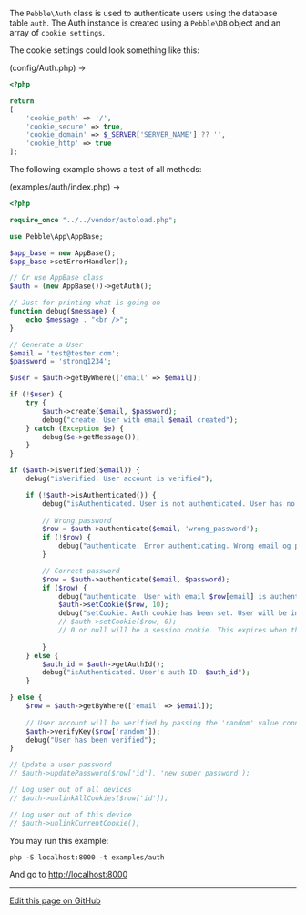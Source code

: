 The `Pebble\Auth` class is used to authenticate users using the database table `auth`. The Auth instance is created using a `Pebble\DB` object and an array of `cookie settings`. 

The cookie settings could look something like this:

(config/Auth.php) -&gt;

~~~php
<?php

return
[
    'cookie_path' => '/',
    'cookie_secure' => true,
    'cookie_domain' => $_SERVER['SERVER_NAME'] ?? '',
    'cookie_http' => true
];
~~~

The following example shows a test of all methods:

(examples/auth/index.php) -&gt;

~~~php
<?php

require_once "../../vendor/autoload.php";

use Pebble\App\AppBase;

$app_base = new AppBase();
$app_base->setErrorHandler();

// Or use AppBase class
$auth = (new AppBase())->getAuth();

// Just for printing what is going on
function debug($message) {
    echo $message . "<br />";    
} 

// Generate a User
$email = 'test@tester.com';
$password = 'strong1234';

$user = $auth->getByWhere(['email' => $email]);

if (!$user) {
    try {
        $auth->create($email, $password);
        debug("create. User with email $email created");
    } catch (Exception $e) {
        debug($e->getMessage());
    }
}

if ($auth->isVerified($email)) {
    debug("isVerified. User account is verified");

    if (!$auth->isAuthenticated()) {
        debug("isAuthenticated. User is not authenticated. User has no valid auth cookie");
        
        // Wrong password
        $row = $auth->authenticate($email, 'wrong_password');
        if (!$row) {
            debug("authenticate. Error authenticating. Wrong email og password");
        }

        // Correct password
        $row = $auth->authenticate($email, $password);
        if ($row) {
            debug("authenticate. User with email $row[email] is authenticated. ");
            $auth->setCookie($row, 10);
            debug("setCookie. Auth cookie has been set. User will be in session for the next 10 seconds");
            // $auth->setCookie($row, 0); 
            // 0 or null will be a session cookie. This expires when the browser closes. 
            
        }
    } else {
        $auth_id = $auth->getAuthId();
        debug("isAuthenticated. User's auth ID: $auth_id");
    }

} else {
    $row = $auth->getByWhere(['email' => $email]);
    
    // User account will be verified by passing the 'random' value connection to the account 
    $auth->verifyKey($row['random']);
    debug("User has been verified");
}

// Update a user password
// $auth->updatePassword($row['id'], 'new super password');

// Log user out of all devices
// $auth->unlinkAllCookies($row['id']);

// Log user out of this device
// $auth->unlinkCurrentCookie();

~~~

You may run this example:

    php -S localhost:8000 -t examples/auth

And go to [http://localhost:8000](http://localhost:8000)

<hr /><a href='https://github.com/diversen/pebble-framework-docs/blob/main/src-docs/700-Auth.md'>Edit this page on GitHub</a>